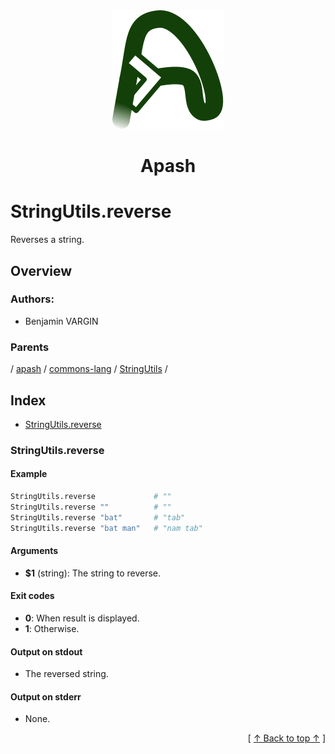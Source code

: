 
<div align='center' id='apash-top'>
  <a href='https://github.com/hastec-fr/apash'>
    <img alt='apash-logo' src='../../../../../../../assets/apash-logo.svg'/>
  </a>

  # Apash
</div>

# StringUtils.reverse

Reverses a string.

## Overview

### Authors:
* Benjamin VARGIN

### Parents
<!-- apash.parentBegin -->
[](../../../../.md) / [apash](../../../apash.md) / [commons-lang](../../commons-lang.md) / [StringUtils](../StringUtils.md) / 
<!-- apash.parentEnd -->

## Index

* [StringUtils.reverse](#stringutilsreverse)

### StringUtils.reverse

#### Example

```bash
StringUtils.reverse             # ""
StringUtils.reverse ""          # ""
StringUtils.reverse "bat"       # "tab"
StringUtils.reverse "bat man"   # "nam tab"
```

#### Arguments

* **$1** (string): The string to reverse.

#### Exit codes

* **0**: When result is displayed.
* **1**: Otherwise.

#### Output on stdout

* The reversed string.

#### Output on stderr

* None.


  <div align='right'>[ <a href='#apash-top'>↑ Back to top ↑</a> ]</div>

